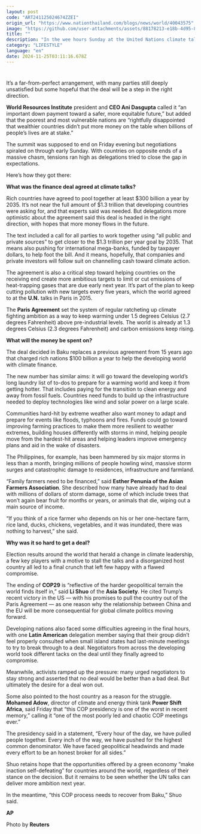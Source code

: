 ```yaml
---
layout: post
code: "ART241125024674ZZEI"
origin_url: "https://www.nationthailand.com/blogs/news/world/40043575"
image: "https://github.com/user-attachments/assets/88178213-e18b-4d95-8ac2-7c7ff3b43f42"
title: ""
description: "In the wee hours Sunday at the United Nations climate talks, countries from around the world reached an agreement on how rich countries can cough up the funds to support poor countries in the face of climate change."
category: "LIFESTYLE"
language: "en"
date: 2024-11-25T03:11:16.678Z
---
```


# 









It’s a far-from-perfect arrangement, with many parties still deeply unsatisfied but some hopeful that the deal will be a step in the right direction.

**World Resources Institute** president and **CEO Ani Dasgupta** called it “an important down payment toward a safer, more equitable future,” but added that the poorest and most vulnerable nations are “rightfully disappointed that wealthier countries didn’t put more money on the table when billions of people’s lives are at stake.”

The summit was supposed to end on Friday evening but negotiations spiraled on through early Sunday. With countries on opposite ends of a massive chasm, tensions ran high as delegations tried to close the gap in expectations.

Here’s how they got there:

**What was the finance deal agreed at climate talks?**

Rich countries have agreed to pool together at least $300 billion a year by 2035. It’s not near the full amount of $1.3 trillion that developing countries were asking for, and that experts said was needed. But delegations more optimistic about the agreement said this deal is headed in the right direction, with hopes that more money flows in the future.

The text included a call for all parties to work together using “all public and private sources” to get closer to the $1.3 trillion per year goal by 2035. That means also pushing for international mega-banks, funded by taxpayer dollars, to help foot the bill. And it means, hopefully, that companies and private investors will follow suit on channelling cash toward climate action.

The agreement is also a critical step toward helping countries on the receiving end create more ambitious targets to limit or cut emissions of heat-trapping gases that are due early next year. It’s part of the plan to keep cutting pollution with new targets every five years, which the world agreed to at the **U.N.** talks in Paris in 2015.

The **Paris Agreement** set the system of regular ratcheting up climate fighting ambition as a way to keep warming under 1.5 degrees Celsius (2.7 degrees Fahrenheit) above pre-industrial levels. The world is already at 1.3 degrees Celsius (2.3 degrees Fahrenheit) and carbon emissions keep rising.

**What will the money be spent on?**

The deal decided in Baku replaces a previous agreement from 15 years ago that charged rich nations $100 billion a year to help the developing world with climate finance.

The new number has similar aims: it will go toward the developing world’s long laundry list of to-dos to prepare for a warming world and keep it from getting hotter. That includes paying for the transition to clean energy and away from fossil fuels. Countries need funds to build up the infrastructure needed to deploy technologies like wind and solar power on a large scale.

Communities hard-hit by extreme weather also want money to adapt and prepare for events like floods, typhoons and fires. Funds could go toward improving farming practices to make them more resilient to weather extremes, building houses differently with storms in mind, helping people move from the hardest-hit areas and helping leaders improve emergency plans and aid in the wake of disasters.

The Philippines, for example, has been hammered by six major storms in less than a month, bringing millions of people howling wind, massive storm surges and catastrophic damage to residences, infrastructure and farmland.

“Family farmers need to be financed,” said **Esther Penunia of the Asian Farmers Association**. She described how many have already had to deal with millions of dollars of storm damage, some of which include trees that won’t again bear fruit for months or years, or animals that die, wiping out a main source of income.

“If you think of a rice farmer who depends on his or her one-hectare farm, rice land, ducks, chickens, vegetables, and it was inundated, there was nothing to harvest,” she said.

**Why was it so hard to get a deal?**

Election results around the world that herald a change in climate leadership, a few key players with a motive to stall the talks and a disorganized host country all led to a final crunch that left few happy with a flawed compromise.

The ending of **COP29** is “reflective of the harder geopolitical terrain the world finds itself in,” said **Li Shuo** of the **Asia Society**. He cited Trump’s recent victory in the US — with his promises to pull the country out of the Paris Agreement — as one reason why the relationship between China and the EU will be more consequential for global climate politics moving forward.

Developing nations also faced some difficulties agreeing in the final hours, with one **Latin American** delegation member saying that their group didn’t feel properly consulted when small island states had last-minute meetings to try to break through to a deal. Negotiators from across the developing world took different tacks on the deal until they finally agreed to compromise.

Meanwhile, activists ramped up the pressure: many urged negotiators to stay strong and asserted that no deal would be better than a bad deal. But ultimately the desire for a deal won out.

Some also pointed to the host country as a reason for the struggle. **Mohamed Adow**, director of climate and energy think tank **Power Shift Africa**, said Friday that “this COP presidency is one of the worst in recent memory,” calling it “one of the most poorly led and chaotic COP meetings ever.”

The presidency said in a statement, “Every hour of the day, we have pulled people together. Every inch of the way, we have pushed for the highest common denominator. We have faced geopolitical headwinds and made every effort to be an honest broker for all sides.”

Shuo retains hope that the opportunities offered by a green economy “make inaction self-defeating” for countries around the world, regardless of their stance on the decision. But it remains to be seen whether the UN talks can deliver more ambition next year.

In the meantime, “this COP process needs to recover from Baku,” Shuo said.

**AP**

Photo by **Reuters**